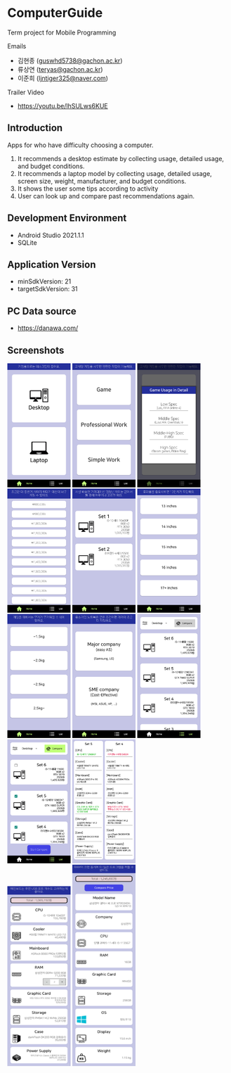 # ComputerGuide
Term project for Mobile Programming

Emails
- 김현종 (guswhd5738@gachon.ac.kr)
- 류상연 (teryas@gachon.ac.kr)
- 이준희 (ljntiger325@naver.com)

Trailer Video
- https://youtu.be/lhSULws6KUE

## Introduction
Apps for who have difficulty choosing a computer.
1. It recommends a desktop estimate by collecting usage, detailed usage, and budget conditions.
2. It recommends a laptop model by collecting usage, detailed usage, screen size, weight, manufacturer, and budget conditions.
3. It shows the user some tips according to activity
4. User can look up and compare past recommendations again.

## Development Environment
- Android Studio 2021.1.1
- SQLite

## Application Version
- minSdkVersion: 21
- targetSdkVersion: 31

## PC Data source
- https://danawa.com/

## Screenshots
<img src="/screenshots/mainScreen.png" width="144" height="282" title="Main Screen" alt="Main Screen"></img>
<img src="/screenshots/usageScreen.png" width="144" height="282" title="Usage" alt="Usage"/>
<img src="/screenshots/detailedUsage(Game).png" width="144" height="282" title="Detailed Usage(Game)" alt="Detailed Usage(Game)"/>
<img src="/screenshots/budget.png" width="144" height="282" title="Budget" alt="Budget"/>
<img src="/screenshots/productListScreen.png" width="144" height="282" title="Product List" alt="Product List"/>
<img src="/screenshots/screenSize.png" width="144" height="282" title="Screen Size" alt="Screen Size"/>
<img src="/screenshots/weight.png" width="144" height="282" title="Weight" alt="Weight"/>
<img src="/screenshots/manufacturer.png" width="144" height="282" title="Manufacturer" alt="Manufacturer"/>
<img src="/screenshots/pastListScreen.png" width="144" height="282" title="Past List" alt="Past List"/>
<img src="/screenshots/compareSelection.png" width="144" height="282" title="Compare Selection" alt="Compare Selection"/>
<img src="/screenshots/compareDesktop.png" width="144" height="282" title="Compare Desktop" alt="Compare Desktop"/>
</br>
<img src="/screenshots/estimateList.jpg" width="144" height="409" title="Estimate List" alt="Estimate List"/>
<img src="/screenshots/laptopSpec.jpg" width="144" height="458" title="Laptop Spec" alt="Laptop Spec"/>
